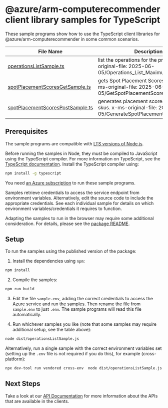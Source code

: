 # @azure/arm-computerecommender client library samples for TypeScript

These sample programs show how to use the TypeScript client libraries for @azure/arm-computerecommender in some common scenarios.

| **File Name**                                                     | **Description**                                                                                              |
| ----------------------------------------------------------------- | ------------------------------------------------------------------------------------------------------------ |
| [operationsListSample.ts][operationslistsample]                   | list the operations for the provider x-ms-original-file: 2025-06-05/Operations_List_MaximumSet_Gen.json      |
| [spotPlacementScoresGetSample.ts][spotplacementscoresgetsample]   | gets Spot Placement Scores metadata. x-ms-original-file: 2025-06-05/GetSpotPlacementScores.json              |
| [spotPlacementScoresPostSample.ts][spotplacementscorespostsample] | generates placement scores for Spot VM skus. x-ms-original-file: 2025-06-05/GenerateSpotPlacementScores.json |

## Prerequisites

The sample programs are compatible with [LTS versions of Node.js](https://github.com/nodejs/release#release-schedule).

Before running the samples in Node, they must be compiled to JavaScript using the TypeScript compiler. For more information on TypeScript, see the [TypeScript documentation][typescript]. Install the TypeScript compiler using:

```bash
npm install -g typescript
```

You need [an Azure subscription][freesub] to run these sample programs.

Samples retrieve credentials to access the service endpoint from environment variables. Alternatively, edit the source code to include the appropriate credentials. See each individual sample for details on which environment variables/credentials it requires to function.

Adapting the samples to run in the browser may require some additional consideration. For details, please see the [package README][package].

## Setup

To run the samples using the published version of the package:

1. Install the dependencies using `npm`:

```bash
npm install
```

2. Compile the samples:

```bash
npm run build
```

3. Edit the file `sample.env`, adding the correct credentials to access the Azure service and run the samples. Then rename the file from `sample.env` to just `.env`. The sample programs will read this file automatically.

4. Run whichever samples you like (note that some samples may require additional setup, see the table above):

```bash
node dist/operationsListSample.js
```

Alternatively, run a single sample with the correct environment variables set (setting up the `.env` file is not required if you do this), for example (cross-platform):

```bash
npx dev-tool run vendored cross-env  node dist/operationsListSample.js
```

## Next Steps

Take a look at our [API Documentation][apiref] for more information about the APIs that are available in the clients.

[operationslistsample]: https://github.com/Azure/azure-sdk-for-js/blob/main/sdk/compute/arm-computerecommender/samples/v1/typescript/src/operationsListSample.ts
[spotplacementscoresgetsample]: https://github.com/Azure/azure-sdk-for-js/blob/main/sdk/compute/arm-computerecommender/samples/v1/typescript/src/spotPlacementScoresGetSample.ts
[spotplacementscorespostsample]: https://github.com/Azure/azure-sdk-for-js/blob/main/sdk/compute/arm-computerecommender/samples/v1/typescript/src/spotPlacementScoresPostSample.ts
[apiref]: https://learn.microsoft.com/javascript/api/@azure/arm-computerecommender?view=azure-node-preview
[freesub]: https://azure.microsoft.com/free/
[package]: https://github.com/Azure/azure-sdk-for-js/tree/main/sdk/compute/arm-computerecommender/README.md
[typescript]: https://www.typescriptlang.org/docs/home.html
